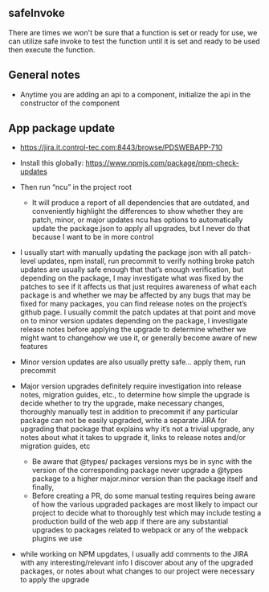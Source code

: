 ## safeInvoke
There are times we won't be sure that a function is set or ready for use, we can utilize safe invoke to test the function until it is set and ready to be used then execute the function.

## General notes
- Anytime you are adding an api to a component, initialize the api in the constructor of the component

## App package update
- https://jira.it.control-tec.com:8443/browse/PDSWEBAPP-710
- Install this globally: https://www.npmjs.com/package/npm-check-updates
- Then run “ncu” in the project root
  - It will produce a report of all dependencies that are outdated, and conveniently highlight the differences to show whether they are patch, minor, or major updates ncu has options to automatically update the package.json to apply all upgrades, but I never do that because I want to be in more control
- I usually start with manually updating the package json with all patch-level updates, npm install, run precommit to verify nothing broke patch updates are usually safe enough that that’s enough verification, but depending on the package, I may investigate what was fixed by the patches to see if it affects us that just requires awareness of what each package is and whether we may be affected by any bugs that may be fixed for many packages, you can find release notes on the project’s github page. I usually commit the patch updates at that point and move on to minor version updates depending on the package, I investigate release notes before applying the upgrade to determine whether we might want to changehow we use it, or generally become aware of new features
- Minor version updates are also usually pretty safe… apply them, run precommit

- Major version upgrades definitely require investigation into release notes, migration guides, etc., to determine how simple the upgrade is decide whether to try the upgrade, make necessary changes, thoroughly manually test in addition to precommit if any particular package can not be easily upgraded, write a separate JIRA for upgrading that package that explains why it’s not a trivial upgrade, any notes about what it takes to upgrade it, links to release notes and/or migration guides, etc
  - Be aware that @types/ packages versions mys be in sync with the version of the corresponding package never upgrade a @types package to a higher major.minor version than the package itself and finally, 
  - Before creating a PR, do some manual testing requires being aware of how the various upgraded packages are most likely to impact our project to decide what to thoroughly test which may include testing a production build of the web app if there are any substantial upgrades to packages related to webpack or any of the webpack plugins we use
- while working on NPM upgdates, I usually add comments to the JIRA with any interesting/relevant info I discover about any of the upgraded packages, or notes about what changes to our project were necessary to apply the upgrade